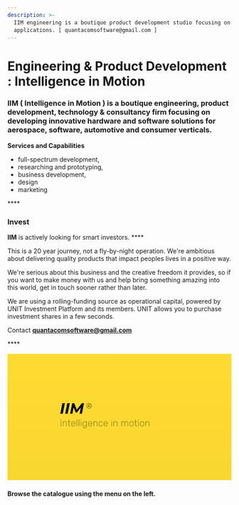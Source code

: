 ```yaml
---
description: >-
  IIM engineering is a boutique product development studio focusing on high-tech
  applications. [ quantacomsoftware@gmail.com ]
---
```


# Engineering & Product Development : Intelligence in Motion

### **IIM** \( Intelligence in Motion \) is a **boutique** engineering, product development, technology & consultancy firm focusing on developing innovative hardware and software solutions for aerospace, software, automotive and consumer verticals. 



**Services and Capabilities**

* full-spectrum development, 
* researching and prototyping, 
* business development, 
* design
* marketing 

\*\*\*\*

### **Invest**

**IIM** is actively looking for smart investors. ****

This is a 20 year journey, not a fly-by-night operation. We're ambitious about delivering quality products that impact peoples lives in a positive way.

We're serious about this business and the creative freedom it provides, so if you want to make money with us and help bring something amazing into this world, get in touch sooner rather than later.

We are using a rolling-funding source as operational capital, powered by UNIT Investment Platform and its members. UNIT allows you to purchase investment shares in a few seconds.



Contact **quantacomsoftware@gmail.com**

\*\*\*\*

![](.gitbook/assets/iim-electric-vehicle-sybsystems%20%281%29.png)



#### Browse the catalogue using the menu on the left.



